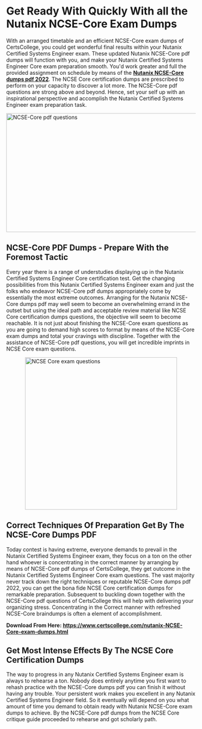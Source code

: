 <h1><strong>Get Ready With Quickly With all the Nutanix NCSE-Core Exam Dumps&nbsp;</strong></h1>
<p><span style="font-weight: 400;">With an arranged timetable and an efficient  NCSE-Core exam dumps of CertsCollege, you could get wonderful final results within your Nutanix Certified Systems Engineer exam. These updated Nutanix NCSE-Core pdf dumps will function with you, and make your Nutanix Certified Systems Engineer Core exam preparation smooth. You'd work greater and full the provided assignment on schedule by means of the <strong><a href="https://www.certscollege.com/nutanix-NCSE-Core-exam-dumps.html">Nutanix NCSE-Core dumps pdf 2022</a></strong>. The NCSE Core certification dumps are prescribed to perform on your capacity to discover a lot more. The  NCSE-Core pdf questions are strong above and beyond. Hence, set your self up with an inspirational perspective and accomplish the Nutanix Certified Systems Engineer exam preparation task.&nbsp;</span></p>
<p><span style="font-weight: 400;"><img style="display: block; margin-left: auto; margin-right: auto;" src="https://i.ibb.co/CPDK3ps/Yellow-and-Blue-Initiative-Blog-Banner.png" alt="NCSE-Core pdf questions" width="559" height="315" /></span></p>
<h2><strong>NCSE-Core PDF Dumps - Prepare With the Foremost Tactic</strong></h2>
<p><span style="font-weight: 400;">Every year there is a range of understudies displaying up in the Nutanix Certified Systems Engineer Core certification test. Get the changing possibilities from this Nutanix Certified Systems Engineer exam and just the folks who endeavor NCSE-Core pdf dumps appropriately come by essentially the most extreme outcomes. Arranging for the Nutanix NCSE-Core dumps pdf may well seem to become an overwhelming errand in the outset but using the ideal path and acceptable review material like NCSE Core certification dumps questions, the objective will seem to become reachable. It is not just about finishing the NCSE-Core exam questions as you are going to demand high scores to format by means of the NCSE-Core exam dumps and total your cravings with discipline. Together with the assistance of NCSE-Core pdf questions, you will get incredible imprints in NCSE Core exam questions.</span></p>
<p><span style="font-weight: 400;"><a href="https://tinyurl.com/yyqdpd73"><img style="display: block; margin-left: auto; margin-right: auto;" src="https://i.ibb.co/9tMrhdY/Teacher-Appreciation-Invitation.png" alt="NCSE Core exam questions " width="404" height="404" /></a></span></p>
<h2><strong>Correct Techniques Of Preparation Get By The NCSE-Core Dumps PDF</strong></h2>
<p><span style="font-weight: 400;">Today contest is having extreme, everyone demands to prevail in the Nutanix Certified Systems Engineer exam, they focus on a ton on the other hand whoever is concentrating in the correct manner by arranging by means of NCSE-Core pdf dumps of CertsCollege, they get outcome in the Nutanix Certified Systems Engineer Core exam questions. The vast majority never track down the right techniques or reputable NCSE-Core dumps pdf 2022, you can get the bona fide NCSE Core certification dumps for remarkable preparation. Subsequent to buckling down together with the  NCSE-Core pdf questions of CertsCollege this will help with delivering your organizing stress. Concentrating in the Correct manner with refreshed NCSE-Core braindumps is often a element of accomplishment.</span></p>
<p><span style="font-weight: 400;"><strong>Download From Here: <a href="https://www.certscollege.com/nutanix-NCSE-Core-exam-dumps.html">https://www.certscollege.com/nutanix-NCSE-Core-exam-dumps.html</a></strong></span></p>
<h2><strong>Get Most Intense Effects By The NCSE Core Certification Dumps</strong></h2>
<p><span style="font-weight: 400;">The way to progress in any Nutanix Certified Systems Engineer exam is always to rehearse a ton. Nobody does entirely anytime you first want to rehash practice with the NCSE-Core dumps pdf you can finish it without having any trouble. Your persistent work makes you excellent in any Nutanix Certified Systems Engineer field. So it eventually will depend on you what amount of time you demand to obtain ready with Nutanix NCSE-Core exam dumps to achieve. By the NCSE-Core pdf dumps from the NCSE Core critique guide proceeded to rehearse and got scholarly path.</span></p>
